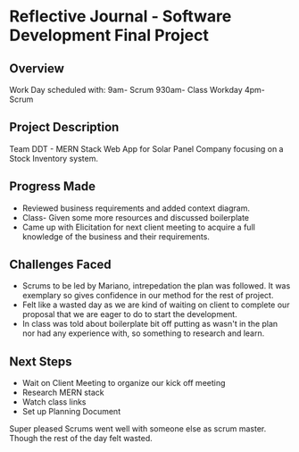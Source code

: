 # Reflective Journal - Software Development Final Project

## Overview

Work Day scheduled with:
9am- Scrum
930am- Class
Workday
4pm- Scrum

## Project Description

Team DDT - MERN Stack Web App for Solar Panel Company focusing on a Stock Inventory system.

## Progress Made
- Reviewed business requirements and added context diagram.
- Class- Given some more resources and discussed boilerplate
- Came up with Elicitation for next client meeting to acquire a full knowledge of the business and their requirements.

## Challenges Faced

- Scrums to be led by Mariano, intrepedation the plan was followed. It was exemplary so gives confidence in our method for the rest of project. 
- Felt like a wasted day as we are kind of waiting on client to complete our proposal that we are eager to do to start the development.
- In class was told about boilerplate bit off putting as wasn't in the plan nor had any experience with, so something to research and learn.


## Next Steps

- Wait on Client Meeting to organize our kick off meeting
- Research MERN stack
- Watch class links
- Set up Planning Document 

Super pleased Scrums went well with someone else as scrum master. Though the rest of the day felt wasted. 


